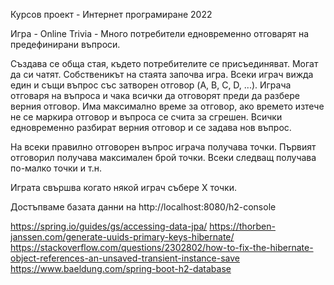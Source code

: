 Курсов проект - Интернет програмиране 2022

Игра - Online Trivia - Много потребители едновременно отговарят на предефинирани въпроси.

Създава се обща стая, където потребителите се присъединяват. Могат да си чатят.
Собственикът на стаята започва игра. Всеки играч вижда един и същи въпрос със затворен отговор (A, B, C, D, ...).
Играча отговаря на въпроса и чака всички да отговорят преди да разбере верния отговор.
Има максимално време за отговор, ако времето изтече не се маркира отговор и въпроса се счита за сгрешен.
Всички едновременно разбират верния отговор и се задава нов въпрос.

На всеки правилно отговорен въпрос играча получава точки. Първият отговорил получава максимален брой точки. Всеки следващ получава по-малко точки и т.н.

Играта свършва когато някой играч събере Х точки.

Достъпваме базата данни на http://localhost:8080/h2-console

https://spring.io/guides/gs/accessing-data-jpa/
https://thorben-janssen.com/generate-uuids-primary-keys-hibernate/
https://stackoverflow.com/questions/2302802/how-to-fix-the-hibernate-object-references-an-unsaved-transient-instance-save
https://www.baeldung.com/spring-boot-h2-database
